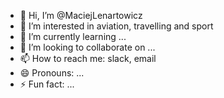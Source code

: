 - 👋 Hi, I’m @MaciejLenartowicz
- 👀 I’m interested in aviation, travelling and sport
- 🌱 I’m currently learning ...
- 💞️ I’m looking to collaborate on ...
- 📫 How to reach me: slack, email
- 😄 Pronouns: ...
- ⚡ Fun fact: ...

<!---
MaciejLenartowicz/MaciejLenartowicz is a ✨ special ✨ repository because its `README.md` (this file) appears on your GitHub profile.
You can click the Preview link to take a look at your changes.
--->

